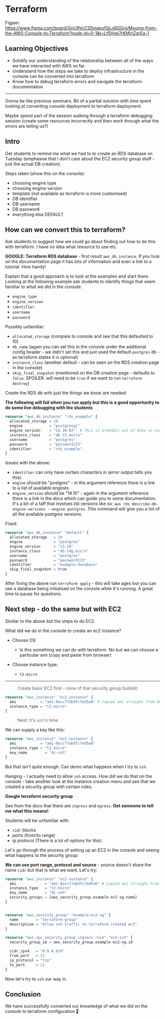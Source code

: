 # Terraform

Figjam: https://www.figma.com/board/GnU9VcCS5mapofQLn8GGrs/Moving-from-the-AWS-Console-to-Terraform?node-id=0-1&t=Lf5Hge7rKMmZqrEa-1

## Learning Objectives

- Solidify our understanding of the relationship between all of the ways we have interacted with AWS so far.
- Understand how the steps we take to deploy infrastructure in the console can be converted into terraform
- Know how to debug terraform errors and navigate the terraform documentation

---

Gonna be like previous seminars. Bit of a partial solution with time spent looking at converting console deployment to terraform deployment.

Maybe spend part of the session walking through a terraform debugging session (create some resources incorrectly and then work through what the errors are telling us?)

## Intro

Get students to remind me what we had to to create an RDS database on Tuesday (emphasise that I don't care about the EC2 security group stuff - just the actual DB creation).

Steps taken (show this on the console):

- choosing engine type
- choosing engine version
- template (not available as terraform is more customised)
- DB identifier
- DB username
- DB password
- everything else DEFAULT

## How can we convert this to terraform?

Ask students to suggest how we could go about finding out how to do this with terraform. I have no idea what resource to use etc.

**GOOGLE: Terraform RDS database** - first result `aws_db_instance`. If you look on the documentation page it has lots of information and even a link to a tutorial. How handy!

Explain that a good approach is to look at the examples and start there.
Looking at the following example ask students to identify things that seem familiar to what we did in the console:

- `engine_type`
- `engine_version`
- `identifier`
- `username`
- `password`

Possibly unfamiliar:

- `allocated_storage` (compare to console and see that this defaulted to 10)
- `db_name` (again you can set this in the console under the additional config header - we didn't set this and just used the default `postgres` db - as terraform states it is optional)
- `instance_class` (another default - can be seen on the RDS creation page in the console)
- `skip_final_snapshot` (mentioned on the DB creation page - defaults to `false`. SPOILER: will need to be `true` if we want to run `terraform destroy`)

Create the RDS db with just the things we know are needed:

**The following will fail when you run apply but this is a good opportunity to do some live debugging with the students**

```tf
resource "aws_db_instance" "rds_example" {
  allocated_storage = 10
  engine            = "postgresql"
  engine_version    = "14.10-R2"  # This is probably out of date so use one from RDS console page
  instance_class    = "db.t3.micro"
  username          = "postgres"
  password          = "password123"
  identifier        = "rds_example"
}
```

Issues with the above:

- `identifier` can only have certain characters in (error output tells you this)
- `engine` should be "postgres" - in the argument reference there is a link to a list of available engines
- `engine_version` should be "14.10" - again in the argument reference there is a link in the docs which can guide you to some documentation. It's a bit of a faff that involves list versions like so: `aws rds describe-db-engine-versions --engine postgres`. This command will give you a list of all the available postgres versions.

Fixed:

```tf
resource "aws_db_instance" "default" {
  allocated_storage   = 20
  engine              = "postgres"
  engine_version      = "13.18"
  instance_class      = "db.t4g.micro"
  username            = "postgres"
  password            = "password123"
  identifier          = "example-database"
  skip_final_snapshot = true
}

```

After fixing the above run `terraform apply` - this will take ages but you can see a database being initialised on the console while it's running. A great time to pause for questions.

## Next step - do the same but with EC2

Similar to the above but the steps to do EC2.

What did we do in the console to create an ec2 instance?

- Choose OS:

  - Is this something we can do with terraform. No but we can choose a particular ami (copy and paste from browser)

- Choose instance type:

  - `t2.micro`

---

> Create basic EC2 first - none of that security group bullshit:

```tf
resource "aws_instance" "ec2-instance" {
  ami           = "ami-0acc77abdfc7ed5a6" # Copied ami straight from AWS console
  instance_type = "t2.micro"
}
```

> Next: it's `ssh`'in time

We can supply a key like this:

```tf
resource "aws_instance" "ec2-instance" {
  ami           = "ami-0acc77abdfc7ed5a6"
  instance_type = "t2.micro"
  key_name        = "dc-ssh"
}
```

But that isn't quite enough. Can demo what happens when I try to `ssh`.

Hanging - I actually need to allow `ssh` access. How did we do that on the console - take another look at the instance creation menu and see that we created a security group with certain rules.

**Google terraform security group**

See from the docs that there are `ingress` and `egress`. **Get someone to tell me what this means!**

Students will be unfamiliar with:

- `cidr` blocks
- ports (from/to range)
- ip protocol (There is a lot of options for this)

Let's go through the process of setting up an EC2 in the console and seeing what happens to the security group:

**We can see port range, protocol and source** - source doesn't share the name `cidr` but that is what we want. Let's try:

```tf
resource "aws_instance" "ec2-instance" {
  ami             = "ami-0acc77abdfc7ed5a6" # Copied ami straight from AWS console
  instance_type   = "t2.micro"
  key_name        = "dc-ssh"
  security_groups = [aws_security_group.example-ec2-sg.name]
}


resource "aws_security_group" "example-ec2-sg" {
  name        = "terraform-group"
  description = "Allow ssh traffic to terraform created ec2"
}

resource "aws_vpc_security_group_ingress_rule" "ec2-ssh" {
  security_group_id = aws_security_group.example-ec2-sg.id

  cidr_ipv4   = "0.0.0.0/0"
  from_port   = 22
  ip_protocol = "tcp"
  to_port     = 22
}
```

Now let's try to `ssh` our way in.

## Conclusion

We have successfully converted our knowledge of what we did on the console to terraform configuration 🎉
